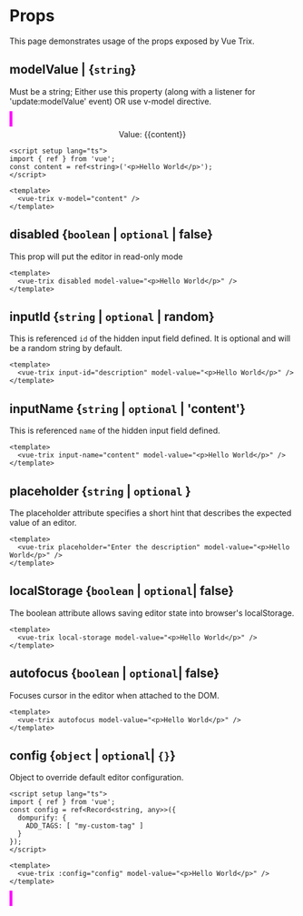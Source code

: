 # Props

This page demonstrates usage of the props exposed by Vue Trix.

## modelValue | {`string`}

Must be a string; Either use this property (along with a listener for 'update:modelValue' event) OR use v-model directive.

  <vue-trix v-model="content" style="background: #f0f; padding: 5px;"/>
  <div style="text-align:center; margin-top: 10px;">
    Value: {{content}}
  </div>

```vue:line-numbers
<script setup lang="ts">
import { ref } from 'vue';
const content = ref<string>('<p>Hello World</p>');
</script>

<template>
  <vue-trix v-model="content" />
</template>
```

## disabled {`boolean` | `optional` | false}

This prop will put the editor in read-only mode

  <vue-trix disabled /> 

```vue:line-numbers
<template>
  <vue-trix disabled model-value="<p>Hello World</p>" />
</template>
```

## inputId {`string` | `optional` | random}

This is referenced `id` of the hidden input field defined. 
It is optional and will be a random string by default.

  <vue-trix input-id="description" /> 

```vue:line-numbers
<template>
  <vue-trix input-id="description" model-value="<p>Hello World</p>" />
</template>
```

## inputName {`string` | `optional` | 'content'}

This is referenced `name` of the hidden input field defined.

  <vue-trix input-name="content" /> 

```vue:line-numbers
<template>
  <vue-trix input-name="content" model-value="<p>Hello World</p>" />
</template>
```

## placeholder {`string` | `optional` }

The placeholder attribute specifies a short hint that describes the expected value of an editor.

  <vue-trix placeholder="Enter the description" /> 

```vue:line-numbers
<template>
  <vue-trix placeholder="Enter the description" model-value="<p>Hello World</p>" />
</template>
```

## localStorage {`boolean` | `optional`| false}

The boolean attribute allows saving editor state into browser's localStorage.

  <vue-trix local-storage /> 

```vue:line-numbers
<template>
  <vue-trix local-storage model-value="<p>Hello World</p>" />
</template>
```

## autofocus {`boolean` | `optional`| false}

Focuses cursor in the editor when attached to the DOM.

  <vue-trix autofocus /> 

```vue:line-numbers
<template>
  <vue-trix autofocus model-value="<p>Hello World</p>" />
</template>
```

## config {`object` | `optional`| `{}`}

Object to override default editor configuration.

  <vue-trix :config="{}" /> 

```vue:line-numbers
<script setup lang="ts">
import { ref } from 'vue';
const config = ref<Record<string, any>>({
  dompurify: {
    ADD_TAGS: [ "my-custom-tag" ]
  }
});
</script>

<template>
  <vue-trix :config="config" model-value="<p>Hello World</p>" />
</template>
```


<script setup lang="ts">
import { ref } from 'vue';
const content = ref<string>('<p>Hello World</p>');

const onChanged = (v) => {
  alert(`The value has changed to ${v}`);
};

const onComplete = (v) => {
    alert(`OTP input completed with value: ${v}`)
}

const onUpdate = (v) => {
  alert(`New value is ${v}`);
};
</script>
